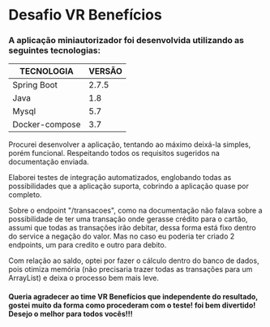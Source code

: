 # Desafio VR Benefícios

### A aplicação miniautorizador foi desenvolvida utilizando as seguintes tecnologias:

|TECNOLOGIA      |VERSÃO     |
|----------------|-----------|
|Spring Boot     |      2.7.5|
|Java            |        1.8|
|Mysql           |        5.7|
|Docker-compose  |        3.7|

Procurei desenvolver a aplicação, tentando ao máximo deixá-la simples, porém funcional. Respeitando todos os requisitos sugeridos na documentação enviada.

Elaborei testes de integração automatizados, englobando todas as possibilidades que a aplicação suporta, cobrindo a aplicação quase por completo.

Sobre o endpoint "/transacoes", como na documentação não falava sobre a possibilidade de ter uma transação onde gerasse crédito para o cartão, assumi que todas as transações irão debitar, dessa forma está fixo dentro do service a negação do valor. Mas no caso eu poderia ter criado 2 endpoints, um para credito e outro para debito.

Com relação ao saldo, optei por fazer o cálculo dentro do banco de dados, pois otimiza memória (não precisaria trazer todas as transações para um ArrayList) e deixa o processo bem mais leve.

#### Queria agradecer ao time VR Benefícios que independente do resultado, gostei muito da forma como procederam com o teste! foi bem divertido! Desejo o melhor para todos vocês!!!
